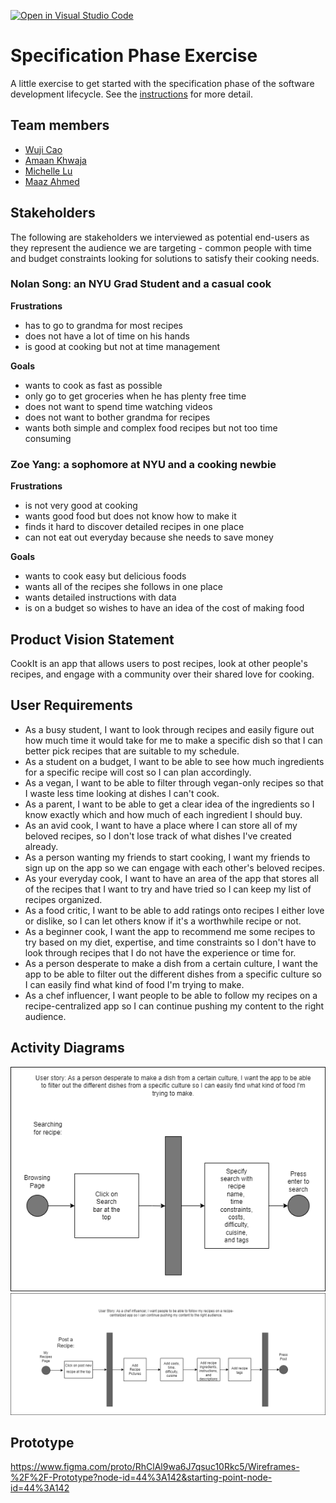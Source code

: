 [![Open in Visual Studio Code](https://classroom.github.com/assets/open-in-vscode-c66648af7eb3fe8bc4f294546bfd86ef473780cde1dea487d3c4ff354943c9ae.svg)](https://classroom.github.com/online_ide?assignment_repo_id=8553894&assignment_repo_type=AssignmentRepo)
# Specification Phase Exercise

A little exercise to get started with the specification phase of the software development lifecycle. See the [instructions](instructions.md) for more detail.

## Team members

* [Wuji Cao](https://github.com/cwj2099)
* [Amaan Khwaja](https://github.com/Amaanmkhwaja)
* [Michelle Lu](https://github.com/michellelu8)
* [Maaz Ahmed](https://github.com/maazahmedd)

## Stakeholders

The following are stakeholders we interviewed as potential end-users as they represent the audience we are targeting - common people with time and budget constraints looking for solutions to satisfy their cooking needs.
<br>

### Nolan Song: an NYU Grad Student and a casual cook
**Frustrations**
- has to go to grandma for most recipes
- does not have a lot of time on his hands
- is good at cooking but not at time management

**Goals**
- wants to cook as fast as possible
- only go to get groceries when he has plenty free time
- does not want to spend time watching videos
- does not want to bother grandma for recipes
- wants both simple and complex food recipes but not too time consuming

### Zoe Yang: a sophomore at NYU and a cooking newbie
**Frustrations**
- is not very good at cooking
- wants good food but does not know how to make it
- finds it hard to discover detailed recipes in one place
- can not eat out everyday because she needs to save money

**Goals**
- wants to cook easy but delicious foods
- wants all of the recipes she follows in one place
- wants detailed instructions with data
- is on a budget so wishes to have an idea of the cost of making food

## Product Vision Statement

CookIt is an app that allows users to post recipes, look at other people's recipes, and engage with a community over their shared love for cooking. 

## User Requirements

* As a busy student, I want to look through recipes and easily figure out how much time it would take for me to make a specific dish so that I can better pick recipes that are suitable to my schedule.
* As a student on a budget, I want to be able to see how much ingredients for a specific recipe will cost so I can plan accordingly.
* As a vegan, I want to be able to filter through vegan-only recipes so that I waste less time looking at dishes I can't cook.
* As a parent, I want to be able to get a clear idea of the ingredients so I know exactly which and how much of each ingredient I should buy.
* As an avid cook, I want to have a place where I can store all of my beloved recipes, so I don't lose track of what dishes I've created already.
* As a person wanting my friends to start cooking, I want my friends to sign up on the app so we can engage with each other's beloved recipes. 
* As your everyday cook, I want to have an area of the app that stores all of the recipes that I want to try and have tried so I can keep my list of recipes organized.
* As a food critic, I want to be able to add ratings onto recipes I either love or dislike, so I can let others know if it's a worthwhile recipe or not.
* As a beginner cook, I want the app to recommend me some recipes to try based on my diet, expertise, and time constraints so I don't have to look through recipes that I do not have the experience or time for. 
* As a person desperate to make a dish from a certain culture, I want the app to be able to filter out the different dishes from a specific culture so I can easily find what kind of food I'm trying to make.
* As a chef influencer, I want people to be able to follow my recipes on a recipe-centralized app so I can continue pushing my content to the right audience.

## Activity Diagrams

![UML Diagram](/images/uml/UML1.png?raw=true "Optional Title")
![UML Diagram](/images/uml/UML2.png?raw=true "Optional Title")

## Prototype

https://www.figma.com/proto/RhClAl9wa6J7qsuc10Rkc5/Wireframes-%2F%2F-Prototype?node-id=44%3A142&starting-point-node-id=44%3A142
